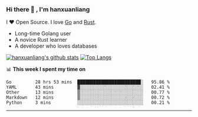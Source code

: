 ### Hi there 👋 , I'm hanxuanliang

<!--
**hanxuanliang/hanxuanliang** is a ✨ _special_ ✨ repository because its `README.md` (this file) appears on your GitHub profile.

Here are some ideas to get you started:

- 🔭 I’m currently working on ...
- 🌱 I’m currently learning ...
- 👯 I’m looking to collaborate on ...
- 🤔 I’m looking for help with ...
- 💬 Ask me about ...
- 📫 How to reach me: ...
- 😄 Pronouns: ...
- ⚡ Fun fact: ...
-->
I ❤ Open Source. I love [Go](https://golang.org) and [Rust](https://www.rust-lang.org/zh-CN/).

* Long-time Golang user
* A novice Rust learner
* A developer who loves databases

[![hanxuanliang's github stats](https://github-readme-stats.vercel.app/api/top-langs/?username=hanxuanliang&hide=html)](https://github.com/anuraghazra/github-readme-stats)
[![Top Langs](https://github-readme-stats.vercel.app/api?username=hanxuanliang&show_icons=true&count_private=true&line_height=40)](https://github.com/anuraghazra/github-readme-stats)

📊 **This week I spent my time on**
<!--START_SECTION:waka-->
```text
Go         28 hrs 53 mins  ████████████████████████░   95.86 % 
YAML       43 mins         ▓░░░░░░░░░░░░░░░░░░░░░░░░   02.41 % 
Other      13 mins         ▒░░░░░░░░░░░░░░░░░░░░░░░░   00.77 % 
Markdown   12 mins         ▒░░░░░░░░░░░░░░░░░░░░░░░░   00.72 % 
Python     3 mins          ░░░░░░░░░░░░░░░░░░░░░░░░░   00.21 % 
```
<!--END_SECTION:waka-->

***
